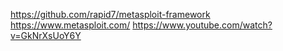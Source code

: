 https://github.com/rapid7/metasploit-framework
https://www.metasploit.com/
https://www.youtube.com/watch?v=GkNrXsUoY6Y
